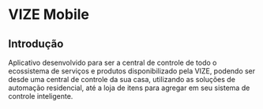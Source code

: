 # VIZE Mobile
## Introdução
Aplicativo desenvolvido para ser a central de controle de todo o ecossistema de serviços e produtos disponibilizado pela VIZE, podendo ser desde uma central de controle da sua casa, utilizando as soluções de automação residencial, até a loja de itens para agregar em seu sistema de controle inteligente.
